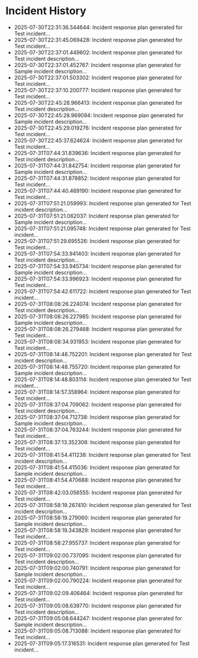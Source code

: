 # Incident History

- 2025-07-30T22:31:36.544644: Incident response plan generated for Test incident...
- 2025-07-30T22:31:45.069428: Incident response plan generated for Test incident...
- 2025-07-30T22:37:01.449602: Incident response plan generated for Test incident description...
- 2025-07-30T22:37:01.452767: Incident response plan generated for Sample incident description...
- 2025-07-30T22:37:01.503302: Incident response plan generated for Test incident...
- 2025-07-30T22:37:10.200777: Incident response plan generated for Test incident...
- 2025-07-30T22:45:28.966413: Incident response plan generated for Test incident description...
- 2025-07-30T22:45:28.969094: Incident response plan generated for Sample incident description...
- 2025-07-30T22:45:29.019276: Incident response plan generated for Test incident...
- 2025-07-30T22:45:37.624624: Incident response plan generated for Test incident...
- 2025-07-31T07:44:31.839636: Incident response plan generated for Test incident description...
- 2025-07-31T07:44:31.842754: Incident response plan generated for Sample incident description...
- 2025-07-31T07:44:31.878852: Incident response plan generated for Test incident...
- 2025-07-31T07:44:40.469190: Incident response plan generated for Test incident...
- 2025-07-31T07:51:21.059993: Incident response plan generated for Test incident description...
- 2025-07-31T07:51:21.062037: Incident response plan generated for Sample incident description...
- 2025-07-31T07:51:21.095748: Incident response plan generated for Test incident...
- 2025-07-31T07:51:29.695526: Incident response plan generated for Test incident...
- 2025-07-31T07:54:33.941403: Incident response plan generated for Test incident description...
- 2025-07-31T07:54:33.945734: Incident response plan generated for Sample incident description...
- 2025-07-31T07:54:33.996923: Incident response plan generated for Test incident...
- 2025-07-31T07:54:42.611722: Incident response plan generated for Test incident...
- 2025-07-31T08:08:26.224074: Incident response plan generated for Test incident description...
- 2025-07-31T08:08:26.227985: Incident response plan generated for Sample incident description...
- 2025-07-31T08:08:26.279468: Incident response plan generated for Test incident...
- 2025-07-31T08:08:34.931953: Incident response plan generated for Test incident...
- 2025-07-31T08:14:48.752201: Incident response plan generated for Test incident description...
- 2025-07-31T08:14:48.755720: Incident response plan generated for Sample incident description...
- 2025-07-31T08:14:48.803114: Incident response plan generated for Test incident...
- 2025-07-31T08:14:57.358964: Incident response plan generated for Test incident...
- 2025-07-31T08:37:04.709062: Incident response plan generated for Test incident description...
- 2025-07-31T08:37:04.712738: Incident response plan generated for Sample incident description...
- 2025-07-31T08:37:04.763244: Incident response plan generated for Test incident...
- 2025-07-31T08:37:13.352308: Incident response plan generated for Test incident...
- 2025-07-31T08:41:54.411238: Incident response plan generated for Test incident description...
- 2025-07-31T08:41:54.415036: Incident response plan generated for Sample incident description...
- 2025-07-31T08:41:54.470688: Incident response plan generated for Test incident...
- 2025-07-31T08:42:03.056555: Incident response plan generated for Test incident...
- 2025-07-31T08:58:19.267410: Incident response plan generated for Test incident description...
- 2025-07-31T08:58:19.279060: Incident response plan generated for Sample incident description...
- 2025-07-31T08:58:19.343829: Incident response plan generated for Test incident...
- 2025-07-31T08:58:27.955737: Incident response plan generated for Test incident...
- 2025-07-31T09:02:00.737095: Incident response plan generated for Test incident description...
- 2025-07-31T09:02:00.740791: Incident response plan generated for Sample incident description...
- 2025-07-31T09:02:00.790224: Incident response plan generated for Test incident...
- 2025-07-31T09:02:09.406464: Incident response plan generated for Test incident...
- 2025-07-31T09:05:08.639770: Incident response plan generated for Test incident description...
- 2025-07-31T09:05:08.644247: Incident response plan generated for Sample incident description...
- 2025-07-31T09:05:08.713088: Incident response plan generated for Test incident...
- 2025-07-31T09:05:17.316531: Incident response plan generated for Test incident...
